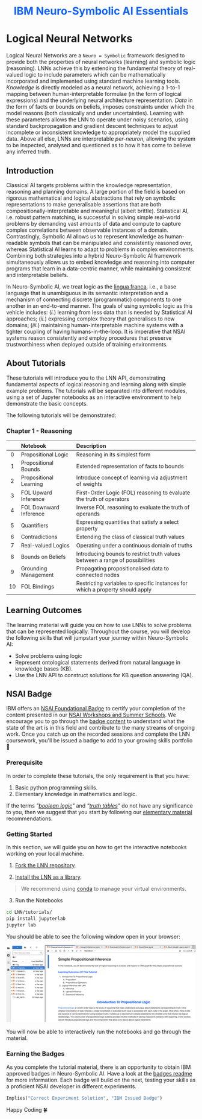 <h1 align="center" style='text-align:center;color:#0f62fe'> IBM Neuro-Symbolic AI Essentials</h1>

# Logical Neural Networks

Logical Neural Networks are a `Neuro = Symbolic` framework designed to provide both the properties of neural networks (learning) and symbolic logic (reasoning). LNNs achieve this by extending the fundamental theory of real-valued logic to include parameters which can be mathematically incorporated and implemented using standard machine learning tools. _Knowledge_ is directly modeled as a neural network, achieving a 1-to-1 mapping between human-interpretable formulae (in the form of logical expressions) and the underlying neural architecture representation. _Data_ in the form of facts or bounds on beliefs, imposes constraints under which the model reasons (both classically and under uncertainties). Learning with these parameters allows the LNN to operate under noisy scenarios, using standard backpropagation and gradient descent techniques to adjust incomplete or inconsistent knowledge to appropriately model the supplied data. Above all else, LNNs are interpretable _per-neuron_, allowing the system to be inspected, analysed and questioned as to how it has come to believe any inferred truth.


## Introduction 
Classical AI targets problems within the knowledge representation, reasoning and planning domains. A large portion of the field is based on rigorous mathematical and logical abstractions that rely on symbolic representations to make generalisable assertions that are both compositionally-interpretable and meaningful (albeit brittle). Statistical AI, i.e. robust pattern matching, is successful in solving simple real-world problems by demanding vast amounts of data and compute to capture complex correlations between observable instances of a domain. Contrastingly, Symbolic AI allows us to represent knowledge as human-readable symbols that can be manipulated and consistently reasoned over, whereas Statistical AI learns to adapt to problems in complex environments. Combining both strategies into a hybrid Neuro-Symbolic AI framework simultaneously allows us to embed knowledge and reasoning into computer programs that learn in a data-centric manner, while maintaining consistent and interpretable beliefs.

In Neuro-Symbolic AI, we treat logic as the [lingua franca](https://en.wikipedia.org/wiki/Lingua_franca), i.e., a base language that is unambiguous in its semantic interpretation and a mechanism of connecting discrete (programmatic) components to one another in an end-to-end manner. 
The goals of using symbolic logic as this vehicle includes: (_i._) learning from less data than is needed by Statistical AI approaches; (_ii._) expressing complex theory that generalises to new domains; (_iii._) maintaining human-interpretable machine systems with a tighter coupling of having humans-in-the-loop. It is imperative that NSAI systems reason consistently and employ procedures that preserve trustworthiness when deployed outside of training environments.

## About Tutorials
These tutorials will introduce you to the LNN API, demonstrating fundamental aspects of logical reasoning and learning along with simple example problems. The tutorials will be separated into different modules, using a set of Jupyter notebooks as an interactive environment to help demonstrate the basic concepts. 

The following tutorials will be demonstrated:

<h3> Chapter 1 - Reasoning </h3>

|  | Notebook | Description |
| :---:  | :--- | :--- |
| 0 | Propositional Logic         | Reasoning in its simplest form |
| 1 | Propositional Bounds        | Extended representation of facts to bounds |
| 2 | Propositional Learning      | Introduce concept of learning via adjustment of weights |
| 3 | FOL Upward Inference        | First-Order Logic (FOL) reasoning to evaluate the truth of operators |
| 4 | FOL Downward Inference          | Inverse FOL reasoning to evaluate the truth of operands |
| 5 | Quantifiers                 | Expressing quantities that satisfy a select property |
| 6 | Contradictions | Extending the class of classical truth values |
| 7 | Real-valued Logics          | Operating under a continuous domain of truths |
| 8 | Bounds on Beliefs           | Introducing bounds to restrict truth values between a range of possibilities | 
| 9 | Grounding Management        | Propagating propositionalised data to connected nodes | 
| 10 | FOL Bindings  | Restricting variables to specific instances for which a property should apply | 


## Learning Outcomes
The learning material will guide you on how to use LNNs to solve problems that can be represented logically. Throughout the course, you will develop the following skills that will jumpstart your journey within Neuro-Symbolic AI:

- Solve problems using logic
- Represent ontological statements derived from natural language in knowledge bases (KB).
- Use the LNN API to construct solutions for KB question answering (QA).

## NSAI Badge
IBM offers an [NSAI Foundational Badge](https://www.credly.com/org/ibm/badge/neuro-symbolic-ai-essentials) to certify your completion of the content presented in our [NSAI Workshops and Summer Schools](https://ibm.github.io/neuro-symbolic-ai/events). We encourage you to go through the [badge content](./badges/README.md) to understand what the state of the art is in this field and contribute to the many streams of ongoing work. Once you catch up on the recorded sessions and complete the LNN coursework, you'll be issued a badge to add to your growing skills portfolio 🦾


### Prerequisite
In order to complete these tutorials, the only requirement is that you have:
1. Basic python programming skills.
2. Elementary knowledge in mathematics and logic.

If the terms _"[boolean logic](https://en.wikipedia.org/wiki/Boolean_algebra)"_ and _"[truth tables](https://en.wikipedia.org/wiki/Truth_table)"_ do not have any significance to you, then we suggest that you start by following our [elementary material](https://ibm.box.com/s/c0sq8d7tc01tw1c7xq4k8oedajto84n8) recommendations.


### Getting Started 

In this section, we will guide you on how to get the interactive notebooks working on your local machine.

1. [Fork the LNN repository](https://github.com/IBM/LNN/fork).

2. [Install the LNN as a library](https://github.com/IBM/LNN/#quickstart).
> We recommend using [conda](https://docs.conda.io/projects/conda/en/latest/user-guide/install/linux.html) to manage your virtual environments.

3. Run the Notebooks

```bash
cd LNN/tutorials/
pip install jupyterlab
jupyter lab
```

You should be able to see the following window open in your browser:

![Example of browser page](./Chapter%201%20-%20Reasoning/img/example.png)

You will now be able to interactively run the notebooks and go through the material.

### Earning the Badges

As you complete the tutorial material, there is an opportunity to obtain IBM approved badges in Neuro-Symbolic AI. Have a look at the [badges readme](./badges/README.md) for more information. Each badge will build on the next, testing your skills as a proficient NSAI developer in different experiments. 

```python
Implies("Correct Experiment Solution", "IBM Issued Badge")
```

Happy Coding 🍀
